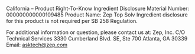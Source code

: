  
 
 
California – Product Right-To-Know Ingredient Disclosure 
Material Number: 000000000000109485 
Product Name: Zep Top Solv 
Ingredient disclosure for this product is not required per SB 258 Regulation. 
 
For additional information or question, please contact us at: 
Zep, Inc. 
C/O Technical Services 
3330 Cumberland Blvd. SE, Ste 700 
Atlanta, GA 30339 
Email: asktech@zep.com 
 
 
 
 
